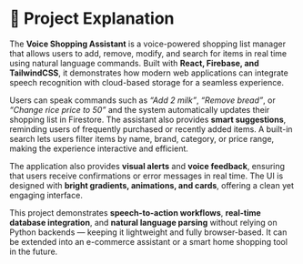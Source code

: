 # 📖 Project Explanation

The **Voice Shopping Assistant** is a voice-powered shopping list manager that allows users to add, remove, modify, and search for items in real time using natural language commands. Built with **React, Firebase, and TailwindCSS**, it demonstrates how modern web applications can integrate speech recognition with cloud-based storage for a seamless experience.

Users can speak commands such as *“Add 2 milk”*, *“Remove bread”*, or *“Change rice price to 50”* and the system automatically updates their shopping list in Firestore. The assistant also provides **smart suggestions**, reminding users of frequently purchased or recently added items. A built-in search lets users filter items by name, brand, category, or price range, making the experience interactive and efficient.

The application also provides **visual alerts** and **voice feedback**, ensuring that users receive confirmations or error messages in real time. The UI is designed with **bright gradients, animations, and cards**, offering a clean yet engaging interface.  

This project demonstrates **speech-to-action workflows**, **real-time database integration**, and **natural language parsing** without relying on Python backends — keeping it lightweight and fully browser-based. It can be extended into an e-commerce assistant or a smart home shopping tool in the future.
